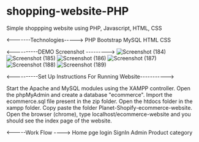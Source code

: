 # shopping-website-PHP
Simple shoppping website using PHP, Javascript, HTML, CSS


<-------Technologies----->
PHP
Bootstrap
MySQL
HTML
CSS

<----------DEMO Screenshot --------->
![Screenshot (184)](https://user-images.githubusercontent.com/58837087/169354761-d07eed95-ef42-4571-8085-9d8f31a36474.png)
![Screenshot (185)](https://user-images.githubusercontent.com/58837087/169354791-85050644-b07b-427f-a69a-9bff14b10556.png)
![Screenshot (186)](https://user-images.githubusercontent.com/58837087/169354796-a14ba97a-33fe-4a09-b892-379fb36cad7b.png)
![Screenshot (187)](https://user-images.githubusercontent.com/58837087/169354798-5ca6e3ce-34d7-4a33-99c6-24bcdf35e3c9.png)
![Screenshot (188)](https://user-images.githubusercontent.com/58837087/169354802-8d503e6c-d688-4290-bf98-61bf1587e46a.png)
![Screenshot (189)](https://user-images.githubusercontent.com/58837087/169354810-3f41b167-c342-4a6b-959a-affc5edf7af8.png)

<----------Set Up Instructions For Running Website----------->

Start the Apache and MySQL modules using the XAMPP controller.
Open the phpMyAdmin and create a database "ecommerce".
Import the ecommerce.sql file present in the zip folder.
Open the htdocs folder in the xampp folder. Copy paste the folder Planet-Shopify-ecommerce-website.
Open the browser (chrome), type localhost/ecommerce-website and you should see the index page of the website.

<-----Work Flow ---->
Home pge
login
SignIn
Admin
Product category
